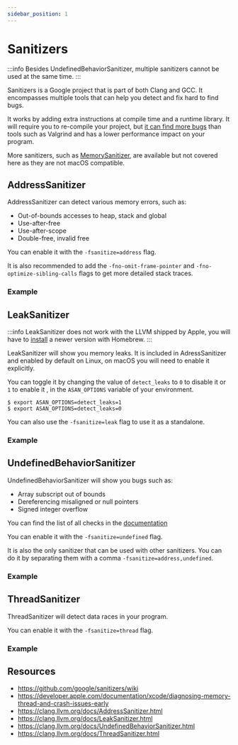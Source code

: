 ```yaml
---
sidebar_position: 1
---
```


# Sanitizers

:::info
Besides UndefinedBehaviorSanitizer, multiple sanitizers cannot be used at the same time.
:::

Sanitizers is a Google project that is part of both Clang and GCC. It encompasses multiple tools that can help you detect and fix hard to find bugs.

It works by adding extra instructions at compile time and a runtime library. It will require you to re-compile your project, but [it can find more bugs](https://llvm.org/devmtg/2011-11/Serebryany_FindingRacesMemoryErrors.pdf) than tools such as Valgrind and has a lower performance impact on your program.

More sanitizers, such as [MemorySanitizer](https://clang.llvm.org/docs/MemorySanitizer.html), are available but not covered here as they are not macOS compatible.

## AddressSanitizer

AddressSanitizer can detect various memory errors, such as:
- Out-of-bounds accesses to heap, stack and global
- Use-after-free
- Use-after-scope
- Double-free, invalid free

You can enable it with the `-fsanitize=address` flag.

It is also recommended to add the `-fno-omit-frame-pointer` and `-fno-optimize-sibling-calls` flags to get more detailed stack traces.

### Example

<Godbolt url="https://godbolt.org/#g:!((g:!((g:!((h:codeEditor,i:(filename:'1',fontScale:14,fontUsePx:'0',j:1,lang:___c,selection:(endColumn:1,endLineNumber:1,positionColumn:1,positionLineNumber:1,selectionStartColumn:1,selectionStartLineNumber:1,startColumn:1,startLineNumber:1),source:'%23include+%3Cstdio.h%3E%0A%23include+%3Cstdlib.h%3E%0A%23include+%3Cstring.h%3E%0A%0Aint+main(int+argc,+const+char+*argv%5B%5D)+%7B%0A++++char+*s+%3D+malloc(100)%3B%0A++++free(s)%3B%0A++++strcpy(s,+%22Hello+world!!%22)%3B%0A++++printf(%22string+is:+%25s%5Cn%22,+s)%3B%0A++++return+0%3B%0A%7D'),l:'5',n:'0',o:'C+source+%231',t:'0')),k:50,l:'4',n:'0',o:'',s:0,t:'0'),(g:!((h:executor,i:(argsPanelShown:'1',compilationPanelShown:'0',compiler:cg121,compilerOutShown:'0',execArgs:'',execStdin:'',fontScale:14,fontUsePx:'0',j:1,lang:___c,libs:!(),options:'-g+-fsanitize%3Daddress+-fno-omit-frame-pointer+-fno-optimize-sibling-calls',source:1,stdinPanelShown:'1',tree:'1',wrap:'1'),l:'5',n:'0',o:'Executor+x86-64+gcc+12.1+(C,+Editor+%231)',t:'0')),header:(),k:50,l:'4',n:'0',o:'',s:0,t:'0')),l:'2',n:'0',o:'',t:'0')),version:4" />

## LeakSanitizer

:::info
LeakSanitizer does not work with the LLVM shipped by Apple, you will have to [install](/#setup) a newer version with Homebrew.
:::

LeakSanitizer will show you memory leaks. It is included in AdressSanitizer and enabled by default on Linux, on macOS you will need to enable it explicitly.

You can toggle it by changing the value of `detect_leaks` to `0` to disable it or `1` to enable it , in the `ASAN_OPTIONS` variable of your environment.

```shell
$ export ASAN_OPTIONS=detect_leaks=1
$ export ASAN_OPTIONS=detect_leaks=0
```

You can also use the `-fsanitize=leak` flag to use it as a standalone.

### Example

<Godbolt url="https://godbolt.org/#g:!((g:!((g:!((h:codeEditor,i:(filename:'1',fontScale:14,fontUsePx:'0',j:1,lang:___c,selection:(endColumn:20,endLineNumber:1,positionColumn:20,positionLineNumber:1,selectionStartColumn:20,selectionStartLineNumber:1,startColumn:20,startLineNumber:1),source:'%23include+%3Cstdlib.h%3E%0A%0Avoid+f(void)+%7B%0A++int*+x+%3D+malloc(10+*+sizeof(int))%3B%0A++x%5B10%5D+%3D+0%3B%0A%7D%0A%0Aint+main(void)+%7B%0A++f()%3B%0A++return+0%3B%0A%7D'),l:'5',n:'0',o:'C+source+%231',t:'0')),k:50,l:'4',n:'0',o:'',s:0,t:'0'),(g:!((h:executor,i:(argsPanelShown:'1',compilationPanelShown:'0',compiler:cg121,compilerOutShown:'0',execArgs:'',execStdin:'',fontScale:14,fontUsePx:'0',j:1,lang:___c,libs:!(),options:'-g+-fsanitize%3Dleak',source:1,stdinPanelShown:'1',tree:'1',wrap:'0'),l:'5',n:'0',o:'Executor+x86-64+gcc+12.1+(C,+Editor+%231)',t:'0')),header:(),k:50,l:'4',n:'0',o:'',s:0,t:'0')),l:'2',n:'0',o:'',t:'0')),version:4" />

## UndefinedBehaviorSanitizer

UndefinedBehaviorSanitizer will show you bugs such as:
- Array subscript out of bounds
- Dereferencing misaligned or null pointers
- Signed integer overflow

You can find the list of all checks in the [documentation](https://clang.llvm.org/docs/UndefinedBehaviorSanitizer.html#available-checks)

You can enable it with the `-fsanitize=undefined` flag.

It is also the only sanitizer that can be used with other sanitizers. You can do it by separating them with a comma `-fsanitize=address,undefined`.

### Example

<Godbolt url="https://godbolt.org/#g:!((g:!((g:!((h:codeEditor,i:(filename:'1',fontScale:14,fontUsePx:'0',j:1,lang:___c,selection:(endColumn:1,endLineNumber:1,positionColumn:1,positionLineNumber:1,selectionStartColumn:1,selectionStartLineNumber:1,startColumn:1,startLineNumber:1),source:'int+main(int+argc,+char+**argv)+%7B%0A++return+0x7fffffff+%2B+argc%3B%0A%7D'),l:'5',n:'0',o:'C+source+%231',t:'0')),k:50,l:'4',n:'0',o:'',s:0,t:'0'),(g:!((h:executor,i:(argsPanelShown:'1',compilationPanelShown:'0',compiler:cg121,compilerOutShown:'0',execArgs:'',execStdin:'',fontScale:14,fontUsePx:'0',j:1,lang:___c,libs:!(),options:'-g+-fsanitize%3Dundefined',source:1,stdinPanelShown:'1',tree:'1',wrap:'1'),l:'5',n:'0',o:'Executor+x86-64+gcc+12.1+(C,+Editor+%231)',t:'0')),header:(),k:50,l:'4',n:'0',o:'',s:0,t:'0')),l:'2',n:'0',o:'',t:'0')),version:4" />

## ThreadSanitizer

ThreadSanitizer will detect data races in your program.

You can enable it with the `-fsanitize=thread` flag.

### Example

<Godbolt url="https://godbolt.org/#g:!((g:!((g:!((h:codeEditor,i:(filename:'1',fontScale:14,fontUsePx:'0',j:1,lang:___c,selection:(endColumn:2,endLineNumber:22,positionColumn:2,positionLineNumber:22,selectionStartColumn:2,selectionStartLineNumber:22,startColumn:2,startLineNumber:22),source:'%23include+%3Cpthread.h%3E%0A%23include+%3Cstdio.h%3E%0A%0Aint+Global%3B%0A%0Avoid+*Thread1(void+*x)+%7B%0A++Global%2B%2B%3B%0A++return+NULL%3B%0A%7D%0A%0Avoid+*Thread2(void+*x)+%7B%0A++Global--%3B%0A++return+NULL%3B%0A%7D%0A%0Aint+main()+%7B%0A++pthread_t+t%5B2%5D%3B%0A++pthread_create(%26t%5B0%5D,+NULL,+Thread1,+NULL)%3B%0A++pthread_create(%26t%5B1%5D,+NULL,+Thread2,+NULL)%3B%0A++pthread_join(t%5B0%5D,+NULL)%3B%0A++pthread_join(t%5B1%5D,+NULL)%3B%0A%7D'),l:'5',n:'0',o:'C+source+%231',t:'0')),k:50,l:'4',n:'0',o:'',s:0,t:'0'),(g:!((h:executor,i:(argsPanelShown:'1',compilationPanelShown:'0',compiler:cclang1400,compilerOutShown:'0',execArgs:'',execStdin:'',fontScale:14,fontUsePx:'0',j:1,lang:___c,libs:!(),options:'-pthread+-fsanitize%3Dthread',source:1,stdinPanelShown:'1',tree:'1',wrap:'1'),l:'5',n:'0',o:'Executor+x86-64+clang+14.0.0+(C,+Editor+%231)',t:'0')),header:(),k:50,l:'4',n:'0',o:'',s:0,t:'0')),l:'2',n:'0',o:'',t:'0')),version:4" />

## Resources

- https://github.com/google/sanitizers/wiki
- https://developer.apple.com/documentation/xcode/diagnosing-memory-thread-and-crash-issues-early
- https://clang.llvm.org/docs/AddressSanitizer.html
- https://clang.llvm.org/docs/LeakSanitizer.html
- https://clang.llvm.org/docs/UndefinedBehaviorSanitizer.html
- https://clang.llvm.org/docs/ThreadSanitizer.html
